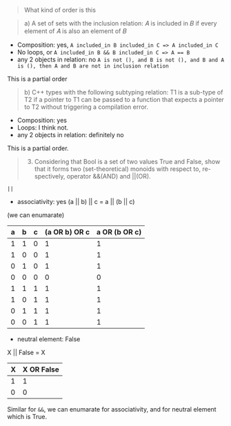 > What kind of order is this

> a) A set of sets with the inclusion relation: 𝐴 is included in 𝐵 if every element of 𝐴 is also an element of 𝐵

- Composition: yes, `A included_in B included_in C => A included_in C` 
- No loops, or `A included_in B && B included_in C => A == B`
- any 2 objects in relation: no `A is not (), and B is not (), and B and A is (), then A and B are not in inclusion relation`

This is a partial order

> b) C++ types with the following subtyping relation: T1 is a sub-type of T2 if a pointer to T1 can be passed to a function that expects a pointer to T2 without triggering a compilation error.

- Composition: yes
- Loops: I think not. 
- any 2 objects in relation: definitely no

This is a partial order.

> 3. Considering that Bool is a set of two values True and False, show that it forms two (set-theoretical) monoids with respect to, re-spectively, operator &&(AND) and ||(OR).

`||`

- associativity: yes
(a || b) || c = a || (b || c)

(we can enumarate)

a | b | c | (a OR b) OR c | a OR (b OR c) |
--|---|---|-------------  | ---|
1 | 1 | 0 | 1             | 1
1 | 0 | 0 | 1             | 1
0 | 1 | 0 | 1             | 1
0 | 0 | 0 | 0             | 0
1 | 1 | 1 | 1             | 1
1 | 0 | 1 | 1             | 1
0 | 1 | 1 | 1             | 1
0 | 0 | 1 | 1             | 1

- neutral element: False

X || False = X 

X | X OR False
-|-
1 | 1 
0 | 0


Similar for `&&`, we can enumarate for associativity, and for neutral element which is True. 
